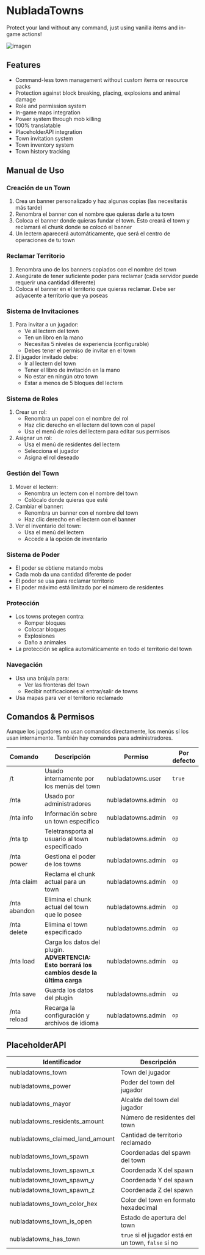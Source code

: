 # NubladaTowns

Protect your land without any command, just using vanilla items and in-game actions!

![imagen](https://github.com/user-attachments/assets/91209640-f229-4b36-ab9e-2965b2a1eee5)

## Features

- Command-less town management without custom items or resource packs
- Protection against block breaking, placing, explosions and animal damage
- Role and permission system
- In-game maps integration
- Power system through mob killing
- 100% translatable
- PlaceholderAPI integration
- Town invitation system
- Town inventory system
- Town history tracking

## Manual de Uso

### Creación de un Town

1. Crea un banner personalizado y haz algunas copias (las necesitarás más tarde)
2. Renombra el banner con el nombre que quieras darle a tu town
3. Coloca el banner donde quieras fundar el town. Esto creará el town y reclamará el chunk donde se colocó el banner
4. Un lectern aparecerá automáticamente, que será el centro de operaciones de tu town

### Reclamar Territorio

1. Renombra uno de los banners copiados con el nombre del town
2. Asegúrate de tener suficiente poder para reclamar (cada servidor puede requerir una cantidad diferente)
3. Coloca el banner en el territorio que quieras reclamar. Debe ser adyacente a territorio que ya poseas

### Sistema de Invitaciones

1. Para invitar a un jugador:
   - Ve al lectern del town
   - Ten un libro en la mano
   - Necesitas 5 niveles de experiencia (configurable)
   - Debes tener el permiso de invitar en el town
2. El jugador invitado debe:
   - Ir al lectern del town
   - Tener el libro de invitación en la mano
   - No estar en ningún otro town
   - Estar a menos de 5 bloques del lectern

### Sistema de Roles

1. Crear un rol:
   - Renombra un papel con el nombre del rol
   - Haz clic derecho en el lectern del town con el papel
   - Usa el menú de roles del lectern para editar sus permisos
2. Asignar un rol:
   - Usa el menú de residentes del lectern
   - Selecciona el jugador
   - Asigna el rol deseado

### Gestión del Town

1. Mover el lectern:
   - Renombra un lectern con el nombre del town
   - Colócalo donde quieras que esté
2. Cambiar el banner:
   - Renombra un banner con el nombre del town
   - Haz clic derecho en el lectern con el banner
3. Ver el inventario del town:
   - Usa el menú del lectern
   - Accede a la opción de inventario

### Sistema de Poder

- El poder se obtiene matando mobs
- Cada mob da una cantidad diferente de poder
- El poder se usa para reclamar territorio
- El poder máximo está limitado por el número de residentes

### Protección

- Los towns protegen contra:
  - Romper bloques
  - Colocar bloques
  - Explosiones
  - Daño a animales
- La protección se aplica automáticamente en todo el territorio del town

### Navegación

- Usa una brújula para:
  - Ver las fronteras del town
  - Recibir notificaciones al entrar/salir de towns
- Usa mapas para ver el territorio reclamado

## Comandos & Permisos

Aunque los jugadores no usan comandos directamente, los menús sí los usan internamente. También hay comandos para administradores.

| Comando      | Descripción                                                                                 | Permiso            | Por defecto |
| ------------ | ------------------------------------------------------------------------------------------- | ------------------ | ----------- |
| /t           | Usado internamente por los menús del town                                                   | nubladatowns.user  | `true`      |
| /nta         | Usado por administradores                                                                   | nubladatowns.admin | `op`        |
| /nta info    | Información sobre un town específico                                                        | nubladatowns.admin | `op`        |
| /nta tp      | Teletransporta al usuario al town especificado                                              | nubladatowns.admin | `op`        |
| /nta power   | Gestiona el poder de los towns                                                              | nubladatowns.admin | `op`        |
| /nta claim   | Reclama el chunk actual para un town                                                        | nubladatowns.admin | `op`        |
| /nta abandon | Elimina el chunk actual del town que lo posee                                               | nubladatowns.admin | `op`        |
| /nta delete  | Elimina el town especificado                                                                | nubladatowns.admin | `op`        |
| /nta load    | Carga los datos del plugin. **ADVERTENCIA: Esto borrará los cambios desde la última carga** | nubladatowns.admin | `op`        |
| /nta save    | Guarda los datos del plugin                                                                 | nubladatowns.admin | `op`        |
| /nta reload  | Recarga la configuración y archivos de idioma                                               | nubladatowns.admin | `op`        |

## PlaceholderAPI

| Identificador                    | Descripción                                         |
| -------------------------------- | --------------------------------------------------- |
| nubladatowns_town                | Town del jugador                                    |
| nubladatowns_power               | Poder del town del jugador                          |
| nubladatowns_mayor               | Alcalde del town del jugador                        |
| nubladatowns_residents_amount    | Número de residentes del town                       |
| nubladatowns_claimed_land_amount | Cantidad de territorio reclamado                    |
| nubladatowns_town_spawn          | Coordenadas del spawn del town                      |
| nubladatowns_town_spawn_x        | Coordenada X del spawn                              |
| nubladatowns_town_spawn_y        | Coordenada Y del spawn                              |
| nubladatowns_town_spawn_z        | Coordenada Z del spawn                              |
| nubladatowns_town_color_hex      | Color del town en formato hexadecimal               |
| nubladatowns_town_is_open        | Estado de apertura del town                         |
| nubladatowns_has_town            | `true` si el jugador está en un town, `false` si no |
